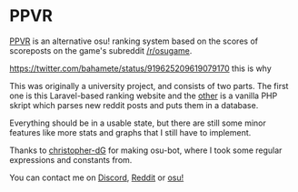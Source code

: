# PPVR

[PPVR](https://ppvr.andrus.io/) is an alternative osu! ranking system based on the scores of scoreposts on the game's subreddit [/r/osugame](https://www.reddit.com/r/osugame/).

https://twitter.com/bahamete/status/919625209619079170
 this is why

This was originally a university project, and consists of two parts. The first one is this Laravel-based ranking website and the [other](https://github.com/Andrusowski/ppvr-bot) is a vanilla PHP skript which parses new reddit posts and puts them in a database.

Everything should be in a usable state, but there are still some minor features like more stats and graphs that I still have to implement.

Thanks to [christopher-dG](https://github.com/christopher-dG) for making osu-bot, where I took some regular expressions and constants from.

You can contact me on [Discord](https://discordapp.com/users/86760014068355072), [Reddit](https://www.reddit.com/message/compose?to=Andruz) or [osu!](https://osu.ppy.sh/home/messages/users/2924006)
